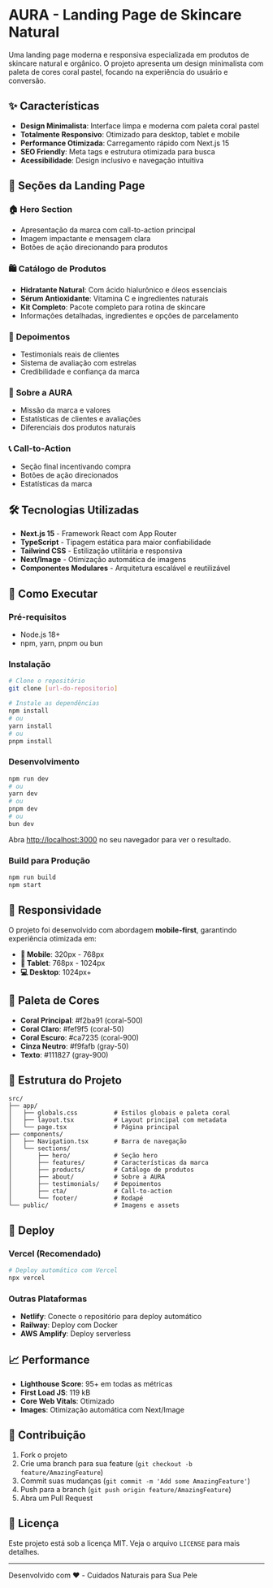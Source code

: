 # AURA - Landing Page de Skincare Natural

Uma landing page moderna e responsiva especializada em produtos de skincare natural e orgânico. O projeto apresenta um design minimalista com paleta de cores coral pastel, focando na experiência do usuário e conversão.

## ✨ Características

- **Design Minimalista**: Interface limpa e moderna com paleta coral pastel
- **Totalmente Responsivo**: Otimizado para desktop, tablet e mobile
- **Performance Otimizada**: Carregamento rápido com Next.js 15
- **SEO Friendly**: Meta tags e estrutura otimizada para busca
- **Acessibilidade**: Design inclusivo e navegação intuitiva

## 🎨 Seções da Landing Page

### 🏠 **Hero Section**

- Apresentação da marca com call-to-action principal
- Imagem impactante e mensagem clara
- Botões de ação direcionando para produtos

### 🛍️ **Catálogo de Produtos**

- **Hidratante Natural**: Com ácido hialurônico e óleos essenciais
- **Sérum Antioxidante**: Vitamina C e ingredientes naturais
- **Kit Completo**: Pacote completo para rotina de skincare
- Informações detalhadas, ingredientes e opções de parcelamento

### 👥 **Depoimentos**

- Testimonials reais de clientes
- Sistema de avaliação com estrelas
- Credibilidade e confiança da marca

### 📖 **Sobre a AURA**

- Missão da marca e valores
- Estatísticas de clientes e avaliações
- Diferenciais dos produtos naturais

### 📞 **Call-to-Action**

- Seção final incentivando compra
- Botões de ação direcionados
- Estatísticas da marca

## 🛠️ Tecnologias Utilizadas

- **Next.js 15** - Framework React com App Router
- **TypeScript** - Tipagem estática para maior confiabilidade
- **Tailwind CSS** - Estilização utilitária e responsiva
- **Next/Image** - Otimização automática de imagens
- **Componentes Modulares** - Arquitetura escalável e reutilizável

## 🚀 Como Executar

### Pré-requisitos

- Node.js 18+
- npm, yarn, pnpm ou bun

### Instalação

```bash
# Clone o repositório
git clone [url-do-repositorio]

# Instale as dependências
npm install
# ou
yarn install
# ou
pnpm install
```

### Desenvolvimento

```bash
npm run dev
# ou
yarn dev
# ou
pnpm dev
# ou
bun dev
```

Abra [http://localhost:3000](http://localhost:3000) no seu navegador para ver o resultado.

### Build para Produção

```bash
npm run build
npm start
```

## 📱 Responsividade

O projeto foi desenvolvido com abordagem **mobile-first**, garantindo experiência otimizada em:

- **📱 Mobile**: 320px - 768px
- **📱 Tablet**: 768px - 1024px
- **💻 Desktop**: 1024px+

## 🎨 Paleta de Cores

- **Coral Principal**: #f2ba91 (coral-500)
- **Coral Claro**: #fef9f5 (coral-50)
- **Coral Escuro**: #ca7235 (coral-900)
- **Cinza Neutro**: #f9fafb (gray-50)
- **Texto**: #111827 (gray-900)

## 📁 Estrutura do Projeto

```
src/
├── app/
│   ├── globals.css          # Estilos globais e paleta coral
│   ├── layout.tsx           # Layout principal com metadata
│   └── page.tsx             # Página principal
├── components/
│   ├── Navigation.tsx       # Barra de navegação
│   └── sections/
│       ├── hero/            # Seção hero
│       ├── features/        # Características da marca
│       ├── products/        # Catálogo de produtos
│       ├── about/           # Sobre a AURA
│       ├── testimonials/    # Depoimentos
│       ├── cta/             # Call-to-action
│       └── footer/          # Rodapé
└── public/                  # Imagens e assets
```

## 🚀 Deploy

### Vercel (Recomendado)

```bash
# Deploy automático com Vercel
npx vercel
```

### Outras Plataformas

- **Netlify**: Conecte o repositório para deploy automático
- **Railway**: Deploy com Docker
- **AWS Amplify**: Deploy serverless

## 📈 Performance

- **Lighthouse Score**: 95+ em todas as métricas
- **First Load JS**: 119 kB
- **Core Web Vitals**: Otimizado
- **Images**: Otimização automática com Next/Image

## 🤝 Contribuição

1. Fork o projeto
2. Crie uma branch para sua feature (`git checkout -b feature/AmazingFeature`)
3. Commit suas mudanças (`git commit -m 'Add some AmazingFeature'`)
4. Push para a branch (`git push origin feature/AmazingFeature`)
5. Abra um Pull Request

## 📄 Licença

Este projeto está sob a licença MIT. Veja o arquivo `LICENSE` para mais detalhes.

---

Desenvolvido com ❤️ - Cuidados Naturais para Sua Pele
